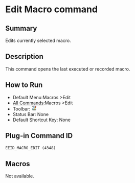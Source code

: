 # Edit Macro command

## Summary

Edits currently selected macro.

## Description

This command opens the last executed or recorded macro.

## How to Run

- Default Menu:Macros \>Edit
- [All Commands](../tools/all_commands):Macros
\>Edit
- Toolbar: ![](../../images/macroedit.gif)
- Status Bar: None
- Default Shortcut Key: None

## Plug-in Command ID

```
EEID_MACRO_EDIT (4348)
```

## Macros

Not available.
